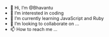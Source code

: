 - 👋 Hi, I’m @Bhavantu
- 👀 I’m interested in coding
- 🌱 I’m currently learning JavaScript and Ruby
- 💞️ I’m looking to collaborate on ...
- 📫 How to reach me ...

<!---
Bhavantu/Bhavantu is a ✨ special ✨ repository because its `README.md` (this file) appears on your GitHub profile.
You can click the Preview link to take a look at your changes.
--->
